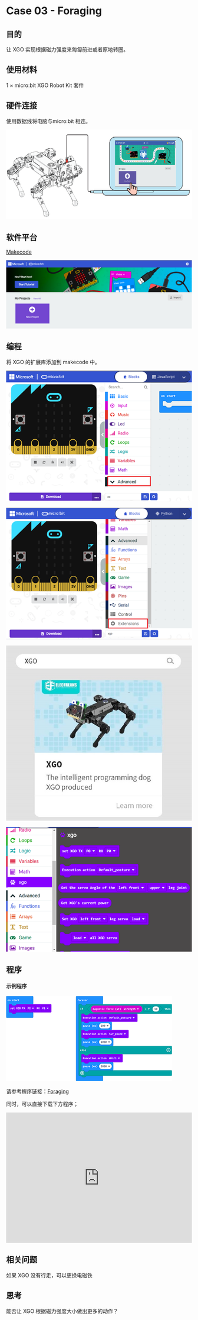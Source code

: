 # Case 03 - Foraging



## 目的

让 XGO 实现根据磁力强度来匍匐前进或者原地转圈。



## 使用材料

1 × micro:bit XGO Robot Kit 套件



## 硬件连接

使用数据线将电脑与micro:bit 相连。

![](.\images\microbit-xgo-robot-kit-22.png)



## 软件平台

[Makecode](https://makecode.microbit.org/#)

![](.\images\microbit-xgo-robot-kit-10.png)



## 编程



将 XGO 的扩展库添加到 makecode 中。

![](.\images\microbit-xgo-robot-kit-11.png)

![](.\images\microbit-xgo-robot-kit-12.png)

![](.\images\microbit-xgo-robot-kit-13.png)

![](.\images\microbit-xgo-robot-kit-14.png)



## 程序

#### 示例程序



![](.\images\microbit-xgot-robot-kit-case01-out-of-the-square-03.png)



请参考程序链接：[Foraging](https://makecode.microbit.org/_fWpHxYiXf5fK)

同时，可以直接下载下方程序；

<div style="position:relative;height:0;padding-bottom:70%;overflow:hidden;"><iframe style="position:absolute;top:0;left:0;width:100%;height:100%;" src="https://makecode.microbit.org/#pub:_fWpHxYiXf5fK" frameborder="0" sandbox="allow-popups allow-forms allow-scripts allow-same-origin"></iframe></div> 



## 相关问题

如果 XGO 没有行走，可以更换电磁铁



## 思考

能否让 XGO 根据磁力强度大小做出更多的动作？